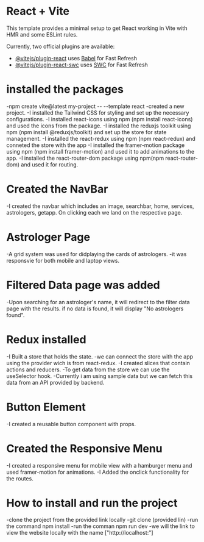 # React + Vite

This template provides a minimal setup to get React working in Vite with HMR and some ESLint rules.

Currently, two official plugins are available:

- [@vitejs/plugin-react](https://github.com/vitejs/vite-plugin-react/blob/main/packages/plugin-react/README.md) uses [Babel](https://babeljs.io/) for Fast Refresh
- [@vitejs/plugin-react-swc](https://github.com/vitejs/vite-plugin-react-swc) uses [SWC](https://swc.rs/) for Fast Refresh

# installed the packages
 -npm create vite@latest my-project -- --template react
  -created a new project.
 -I installed the Tailwind CSS for styling and 
  set up the necessary configurations. 
 -I installed react-icons using npm (npm install react-icons) and used the icons from the package.
 -I installed the reduxjs toolkit using npm (npm install @reduxjs/toolkit) and set up the store for state management.
 -I installed the react-redux using npm (npm react-redux) and conneted the store with the app
 -I installed the framer-motion package using npm (npm install framer-motion) and used it to add animations to the app.
 -I installed the react-router-dom package using npm(npm react-router-dom) and used it for routing.

# Created the NavBar
 -I created the navbar which includes an image, searchbar, home, services, astrologers, getapp. On clicking each we land on the respective page.

# Astrologer Page
 -A grid system was used for didplaying the cards of astrologers.
 -it was responsvie for both mobile and laptop views.
# Filtered Data page was added 
 -Upon searching for an astrologer's name, it will redirect to the filter data page with the results. if no data is found, it will display "No astrologers found".

# Redux installed

-I Built a store that holds the state.
-we can connect the store with the app using the provider wich is from react-redux.
-I created slices that contain actions and reducers.
-To get data from the store we can use the useSelector hook.
-Currently i am using sample data but we can fetch this data from an API provided by backend.


# Button Element
 -I created a reusable button component with props.

# Created the Responsive Menu
 -I created a responsive menu for mobile view with a hamburger menu and used framer-motion for animations.
 -I Added the onclick functionality for the routes. 

# How to install and run the project

 -clone the project from the provided link locally
 -git clone (provided lin)
 -run the command npm install
 -run the comman npm run dev
 -we will the link to view the website locally with the name  ["http://localhost:"]